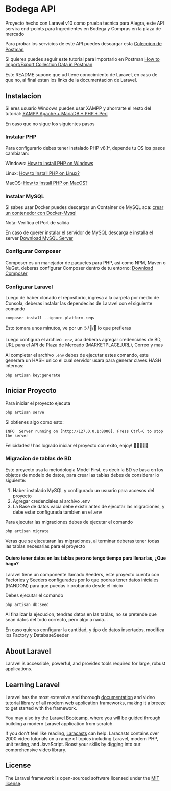 # Bodega API

Proyecto hecho con Laravel v10 como prueba tecnica para Alegra, este API servira end-points para Ingredientes en Bodega
y Compras en la plaza de mercado

Para probar los servicios de este API puedes descargar
esta [Coleccion de Postman](https://api.postman.com/collections/3367375-8966348e-3304-4e3f-bf67-10411019d3d4?access_key=PMAT-01J2W61M5JM4SWXRCF3XD344CK)

Si quieres puedes seguir este tutorial para importarlo en
Postman [How to Import/Export Collection Data in Postman](https://apidog.com/blog/how-to-import-export-postman-collection-data/)

Este README supone que ud tiene conocimiento de Laravel, en caso de que no, al final estan los links de la documentacion
de Laravel.

## Instalacion

Si eres usuario Windows puedes usar XAMPP y ahorrarte el resto del
tutorial: [XAMPP Apache + MariaDB + PHP + Perl](https://www.apachefriends.org/es/index.html)

En caso que no sigue los siguientes pasos

### Instalar PHP

Para configurarlo debes tener instalado PHP v8.1^, depende tu OS los pasos cambiaran:

Windows: [How to install PHP on Windows](https://www.geeksforgeeks.org/how-to-install-php-in-windows-10/)

Linux: [How to Install PHP on Linux?
](https://www.geeksforgeeks.org/how-to-install-php-on-linux/)

MacOS: [How to Install PHP on MacOS?
](https://www.geeksforgeeks.org/how-to-install-php-on-macos/)

### Instalar MySQL

Si sabes usar Docker puedes descargar un Container de MySQL
aca: [crear un contenedor con Docker-Mysql](https://platzi.com/tutoriales/1432-docker-2018/3268-como-crear-un-contenedor-con-docker-mysql-y-persistir-la-informacion/)

Nota: Verifica el Port de salida

En caso de querer instalar el servidor de MySQL descarga e installa el
server [Download MySQL Server](https://dev.mysql.com/downloads/mysql/)

### Configurar Composer

Composer es un manejador de paquetes para PHP, asi como NPM, Maven o NuGet, deberas configurar Composer dentro de tu
entorno: [Download Composer](https://getcomposer.org/download/)

### Configurar Laravel

Luego de haber clonado el repositorio, ingresa a la carpeta por medio de Consola, deberas instalar las dependecias de
Laravel con el siguiente comando

`composer install --ignore-platform-reqs`

Esto tomara unos minutos, ve por un ☕/🍺/🥤 lo que prefieras

Luego configura el archivo `.env`, aca deberas agregar credenciales de BD, URL para el API de Plaza de Mercado (MARKETPLACE_URL), Correo y
mas

Al completar el archivo `.env` debes de ejecutar estes comando, este generara un HASH unico el cual servidor usara para
generar claves HASH internas:

`php artisan key:generate`

## Iniciar Proyecto

Para iniciar el proyecto ejecuta

`php artisan serve`

Si obtienes algo como esto:

`INFO  Server running on [http://127.0.0.1:8000].
Press Ctrl+C to stop the server`

Felicidades!! has logrado iniciar el proyecto con exito, enjoy! 🙌🏽🎉🍾🥂

### Migracion de tablas de BD

Este proyecto usa la metodologia Model First, es decir la BD se basa en los objetos de modelo de datos, para crear
las tablas debes de considerar lo siguiente:

1. Haber instalado MySQL y configurado un usuario para accesos del proyecto
2. Agregar credenciales al archivo .env
3. La Base de datos vacia debe existir antes de ejecutar las migraciones, y debe estar configurada tambien en el .env

Para ejecutar las migraciones debes de ejecutar el comando

`php artisan migrate`

Veras que se ejecutaran las migraciones, al terminar deberas tener todas las tablas necesarias para el proyecto

#### Quiero tener datos en las tablas pero no tengo tiempo para llenarlas, ¿Que hago?

Laravel tiene un componente llamado Seeders, este proyecto cuenta con Factories y Seeders configurados por lo que podras
tener datos iniciales (RANDOM) para que puedas ir probando desde el inicio

Debes ejecutar el comando

`php artisan db:seed`

Al finalizar la ejecucion, tendras datos en las tablas, no se pretende que sean datos del todo correcto, pero algo a
nada...

En caso quieras configurar la cantidad, y tipo de datos insertados, modifica los Factory y DatabaseSeeder

## About Laravel

Laravel is accessible, powerful, and provides tools required for large, robust applications.

## Learning Laravel

Laravel has the most extensive and thorough [documentation](https://laravel.com/docs) and video tutorial library of all
modern web application frameworks, making it a breeze to get started with the framework.

You may also try the [Laravel Bootcamp](https://bootcamp.laravel.com), where you will be guided through building a
modern Laravel application from scratch.

If you don't feel like reading, [Laracasts](https://laracasts.com) can help. Laracasts contains over 2000 video
tutorials on a range of topics including Laravel, modern PHP, unit testing, and JavaScript. Boost your skills by digging
into our comprehensive video library.

## License

The Laravel framework is open-sourced software licensed under the [MIT license](https://opensource.org/licenses/MIT).
